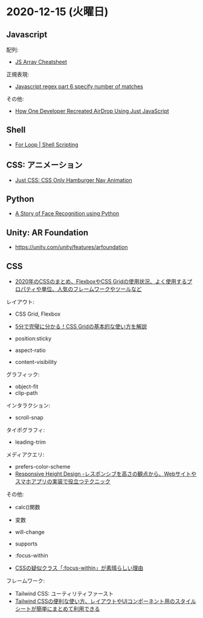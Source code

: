 # 2020-12-15 (火曜日)

## Javascript

配列:

- [JS Array Cheatsheet](https://dev.to/sakhnyuk/js-array-cheatsheet-31h0)


正規表現:

- [Javascript regex part 6 specify number of matches](https://dev.to/scdan0624/javascript-regex-part-6-specify-number-of-matches-5d4g)


その他:

- [How One Developer Recreated AirDrop Using Just JavaScript](https://dev.to/abdisalan_js/how-one-developer-recreated-airdrop-using-just-javascript-2403)

## Shell


- [For Loop | Shell Scripting](https://dev.to/rahulmishra05/for-loop-shell-scripting-564f)


## CSS: アニメーション

- [Just CSS: CSS Only Hamburger Nav Animation](https://dev.to/uzomezu/just-css-css-only-hamburger-nav-animation-h0a)


## Python

- [A Story of Face Recognition using Python](https://dev.to/hamza5485/a-story-of-face-recognition-using-python-3b1a)


## Unity: AR Foundation

- https://unity.com/unity/features/arfoundation

## CSS

- [2020年のCSSのまとめ、FlexboxやCSS Gridの使用状況、よく使用するプロパティや単位、人気のフレームワークやツールなど](https://coliss.com/articles/build-websites/operation/css/the-state-of-css-2020.html)


レイアウト:
- CSS Grid, Flexbox
- [5分で完璧に分かる！CSS Gridの基本的な使い方を解説](https://coliss.com/articles/build-websites/operation/css/learn-css-grid-in-5-minutes.html)


- position:sticky
- aspect-ratio
- content-visibility

グラフィック:

- object-fit
- clip-path

インタラクション:

- scroll-snap


タイポグラフィ:

- leading-trim

メディアクエリ:

- prefers-color-scheme
- [Responsive Height Design -レスポンシブを高さの観点から、Webサイトやスマホアプリの実装で役立つテクニック](https://coliss.com/articles/build-websites/operation/css/responsive-height-design.html)


その他:

- calc()関数
- 変数
- will-change
- supports

- :focus-within
- [CSSの疑似クラス「:focus-within」が素晴らしい理由](https://coliss.com/articles/build-websites/operation/css/css-focus-within-is-amazing.html)

フレームワーク:

- Tailwind CSS: ユーティリティファースト
- [Tailwind CSSの便利な使い方、レイアウトやUIコンポーネント用のスタイルシートが簡単にまとめて利用できる](https://coliss.com/articles/build-websites/operation/css/utility-first-css-framework-tailwindcss.html)
